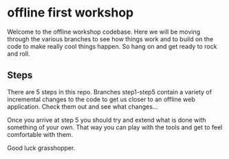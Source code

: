 # offline first workshop

Welcome to the offline workshop codebase. Here we will be moving through the various branches to see how things work and to build on the code to make really cool things happen. So hang on and get ready to rock and roll.

## Steps
There are 5 steps in this repo. Branches step1-step5 contain a variety of incremental changes to the code to get us closer to an offline web application. Check them out and see what changes...

Once you arrive at step 5 you should try and extend what is done with something of your own. That way you can play with the tools and get to feel comfortable with them.

Good luck grasshopper.